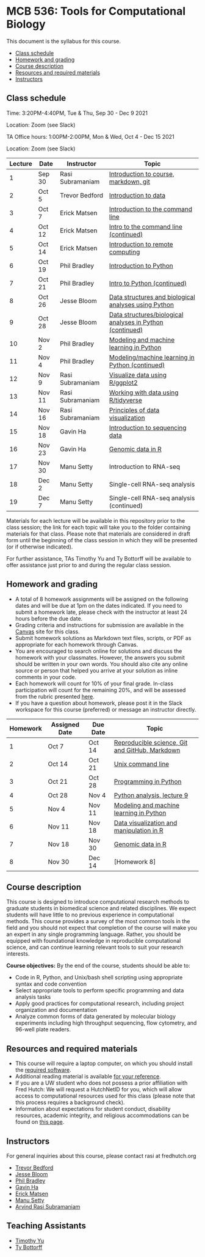 # MCB 536: Tools for Computational Biology

This document is the syllabus for this course.

  * [Class schedule](#class-schedule)
  * [Homework and grading](#homework-and-grading)
  * [Course description](#course-description)
  * [Resources and required materials](#resources-and-required-materials)
  * [Instructors](#instructors)

## Class schedule

Time: 3:20PM-4:40PM, Tue & Thu, Sep 30 - Dec 9 2021

Location: Zoom (see Slack)

TA Office hours: 1:00PM-2:00PM, Mon & Wed, Oct 4 - Dec 15 2021

Location: Zoom (see Slack)

| Lecture | Date   | Instructor       | Topic                                                                           |
| ------- | ------ | ---------------- | ------------------------------------------------------------------------------- |
| 1       | Sep 30 | Rasi Subramaniam | [Introduction to course, markdown, git](lectures/lecture01/)                    |
| 2       | Oct 5  | Trevor Bedford   | [Introduction to data](lectures/lecture02/)                                     |
| 3       | Oct 7  | Erick Matsen     | [Introduction to the command line](lectures/lecture03/)                         |
| 4       | Oct 12 | Erick Matsen     | [Intro to the command line (continued)](lectures/lecture04/)                    |
| 5       | Oct 14 | Erick Matsen     | [Introduction to remote computing](lectures/lecture05)                          |
| 6       | Oct 19 | Phil Bradley     | [Introduction to Python](lectures/lecture06/)                                   |
| 7       | Oct 21 | Phil Bradley     | [Intro to Python (continued)](lectures/lecture07/)                              |
| 8       | Oct 26 | Jesse Bloom      | [Data structures and biological analyses using Python](lectures/lecture08/)     |
| 9       | Oct 28 | Jesse Bloom      | [Data structures/biological analyses in Python (continued)](lectures/lecture09) |
| 10      | Nov 2  | Phil Bradley     | [Modeling and machine learning in Python](lectures/lecture10)                   |
| 11      | Nov 4  | Phil Bradley     | [Modeling/machine learning in Python (continued)](lectures/lecture11)           |
| 12      | Nov 9  | Rasi Subramaniam | [Visualize data using R/ggplot2](lectures/lecture12/)                           |
| 13      | Nov 11 | Rasi Subramaniam | [Working with data using R/tidyverse](lectures/lecture13/)                      |
| 14      | Nov 16 | Rasi Subramaniam | [Principles of data visualization](lectures/lecture14/)                         |
| 15      | Nov 18 | Gavin Ha         | [Introduction to sequencing data](lectures/lecture15/)                          |
| 16      | Nov 23 | Gavin Ha         | [Genomic data in R](lectures/lecture16/)                                        |
| 17      | Nov 30 | Manu Setty       | Introduction to RNA-seq                                                         |
| 18      | Dec 2  | Manu Setty       | Single-cell RNA-seq analysis                                                    |
| 19      | Dec 7  | Manu Setty       | Single-cell RNA-seq analysis (continued)                                        |

Materials for each lecture will be available in this repository prior to the class session;
the link for each topic will take you to the folder containing materials for that class.
Please note that materials are considered in draft form until the beginning of the class session in which they will be presented (or if otherwise indicated).

For further assistance, TAs Timothy Yu and Ty Bottorff will be available to offer assistance just prior to and during the regular class session.

## Homework and grading

- A total of 8 homework assignments will be assigned on the following dates and will be due at 1pm on the dates indicated.
If you need to submit a homework late, please check with the instructor at least 24 hours before the due date.
- Grading criteria and instructions for submission are available in the [Canvas](http://canvas.uw.edu) site for this class.
- Submit homework solutions as Markdown text files, scripts, or PDF as appropriate for each homework through Canvas.
- You are encouraged to search online for solutions and discuss the homework with your classmates.
However, the answers you submit should be written in your own words.
You should also cite any online source or person that helped you arrive at your solution as inline comments in your code.
- Each homework will count for 10% of your final grade. In-class participation will count for the remaining 20%, and will be assessed from the rubric presented [here](lectures/lecture01/participation_rubric.md).
- If you have a question about homework, please post it in the Slack workspace for this course (preferred) or message an instructor directly.

| Homework | Assigned Date | Due Date | Topic                                                                  |
| -------- | ------------- | -------- | ---------------------------------------------------------------------- |
| 1        | Oct 7         | Oct 14   | [Reproducible science, Git and GitHub, Markdown](homeworks/homework01) |
| 2        | Oct 14        | Oct 21   | [Unix command line](homeworks/homework02)                              |
| 3        | Oct 21        | Oct 28   | [Programming in Python](homeworks/homework03)                          |
| 4        | Oct 28        | Nov 4    | [Python analysis, lecture 9](homeworks/homework04)                     |
| 5        | Nov 4         | Nov 11   | [Modeling and machine learning in Python](homeworks/homework05)        |
| 6        | Nov 11        | Nov 18   | [Data visualization and manipulation in R](homeworks/homework06)       |
| 7        | Nov 18        | Nov 30   | [Genomic data in R](homeworks/homework07)                              |
| 8        | Nov 30        | Dec 14   | [Homework 8]                                                           |

## Course description

This course is designed to introduce computational research methods to graduate students in biomedical science and related disciplines.
We expect students will have little to no previous experience in computational methods. 
This course provides a survey of the most common tools in the field and you should not expect that completion of the course will make you an expert in any single programming language.
Rather, you should be equipped with foundational knowledge in reproducible computational science, and can continue learning relevant tools to suit your research interests.

**Course objectives:** By the end of the course, students should be able to:
- Code in R, Python, and Unix/bash shell scripting using appropriate syntax and code convention
- Select appropriate tools to perform specific programming and data analysis tasks
- Apply good practices for computational research, including project organization and documentation
- Analyze common forms of data generated by molecular biology experiments including high throughput sequencing,
flow cytometry, and 96-well plate readers.

## Resources and required materials

- This course will require a laptop computer, on which you should install the [required software](software/README.md).
- Additional reading material is available [for your reference](reference.md).
- If you are a UW student who does not possess a prior affiliation with Fred Hutch: We will request a HutchNetID for you,
which will allow access to computational resources used for this class (please note that this process
requires a background check).
- Information about expectations for student conduct, disability resources, academic integrity, and religious
accommodations can be found on [this page](https://registrar.washington.edu/staffandfaculty/syllabi-guidelines/).

## Instructors

For general inquiries about this course, please contact rasi at fredhutch.org

- [Trevor Bedford](https://bedford.io/)
- [Jesse Bloom](https://www.fredhutch.org/en/labs/profiles/bloom-jesse.html)
- [Phil Bradley](https://www.fredhutch.org/en/labs/profiles/bradley-phil.html)
- [Gavin Ha](https://gavinhalab.org/people/Gavin-Ha/)
- [Erick Matsen](https://matsen.fhcrc.org)
- [Manu Setty](https://research.fredhutch.org/setty/en.html)
- [Arvind Rasi Subramaniam](http://rasilab.fredhutch.org)

## Teaching Assistants

- [Timothy Yu](https://www.linkedin.com/in/timyu316/)
- [Ty Bottorff](http://rasilab.org/members/ty-bottorff/)
